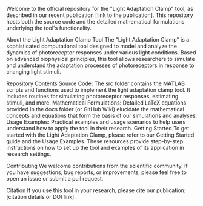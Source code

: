Welcome to the official repository for the "Light Adaptation Clamp" tool, as described in our recent publication [link to the publication]. This repository hosts both the source code and the detailed mathematical formulations underlying the tool's functionality.

About the Light Adaptation Clamp Tool
The "Light Adaptation Clamp" is a sophisticated computational tool designed to model and analyze the dynamics of photoreceptor responses under various light conditions. Based on advanced biophysical principles, this tool allows researchers to simulate and understand the adaptation processes of photoreceptors in response to changing light stimuli.

Repository Contents
Source Code: The src folder contains the MATLAB scripts and functions used to implement the light adaptation clamp tool. It includes routines for simulating photoreceptor responses, estimating stimuli, and more.
Mathematical Formulations: Detailed LaTeX equations provided in the docs folder (or GitHub Wiki) elucidate the mathematical concepts and equations that form the basis of our simulations and analyses.
Usage Examples: Practical examples and usage scenarios to help users understand how to apply the tool in their research.
Getting Started
To get started with the Light Adaptation Clamp, please refer to our Getting Started guide and the Usage Examples. These resources provide step-by-step instructions on how to set up the tool and examples of its application in research settings.

Contributing
We welcome contributions from the scientific community. If you have suggestions, bug reports, or improvements, please feel free to open an issue or submit a pull request.

Citation
If you use this tool in your research, please cite our publication: [citation details or DOI link].
